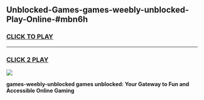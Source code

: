 
## Unblocked-Games-games-weebly-unblocked-Play-Online-#mbn6h
<h3>
<a href="https://premium.freeplayer.one?title=games-weebly-unblocked&ref=27F">CLICK TO PLAY</a></h3>
<hr>

<h3>
<a href="https://premium.freeplayer.one?title=games-weebly-unblocked&ref=27F">CLICK 2 PLAY</a>
  
</h3>

<a href="https://premium.freeplayer.one?title=games-weebly-unblocked&ref=27F"><img src="https://clearcache.store/games.png"></a>


**games-weebly-unblocked games unblocked: Your Gateway to Fun and Accessible Online Gaming**
